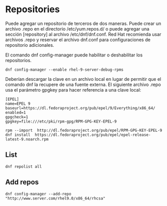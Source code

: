 # Repositories
Puede agregar un repositorio de terceros de dos maneras. Puede crear un archivo .repo en el directorio /﻿etc/yum.repos.d/ o puede agregar una sección [repository] al archivo /﻿etc/﻿dnf/﻿dnf.conf. 
Red Hat recomienda usar archivos .repo y reservar el archivo dnf.conf para configuraciones de repositorio adicionales. 

El comando dnf config-manager puede habilitar o deshabilitar los repositorios.

```
dnf config-manager --enable rhel-9-server-debug-rpms
```

Deberían descargar la clave en un archivo local en lugar de permitir que el comando dnf la recupere de una fuente externa. 
El siguiente archivo .repo usa el parámetro gpgkey para hacer referencia a una clave local:
````
[EPEL]
name=EPEL 9
baseurl=https://dl.fedoraproject.org/pub/epel/9/Everything/x86_64/
enabled=1
gpgcheck=1
gpgkey=file:///etc/pki/rpm-gpg/RPM-GPG-KEY-EPEL-9
````

```
rpm --import  http://dl.fedoraproject.org/pub/epel/RPM-GPG-KEY-EPEL-9 
dnf install  https://dl.fedoraproject.org/pub/epel/epel-release-latest-9.noarch.rpm
```

## List
```
dnf repolist all
```

## Add repos

```
dnf config-manager --add-repo "http://www.server.com/rhel9.0/x86_64/rhcsa"
```
